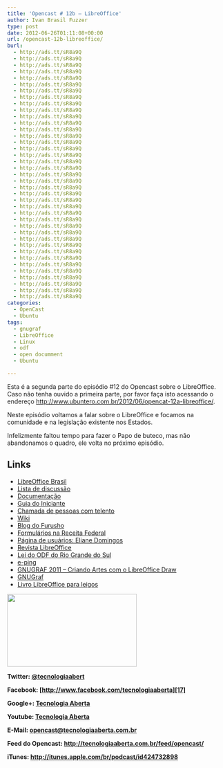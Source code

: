 ```yaml
---
title: 'Opencast # 12b – LibreOffice'
author: Ivan Brasil Fuzzer
type: post
date: 2012-06-26T01:11:08+00:00
url: /opencast-12b-libreoffice/
burl:
  - http://ads.tt/sR8a9Q
  - http://ads.tt/sR8a9Q
  - http://ads.tt/sR8a9Q
  - http://ads.tt/sR8a9Q
  - http://ads.tt/sR8a9Q
  - http://ads.tt/sR8a9Q
  - http://ads.tt/sR8a9Q
  - http://ads.tt/sR8a9Q
  - http://ads.tt/sR8a9Q
  - http://ads.tt/sR8a9Q
  - http://ads.tt/sR8a9Q
  - http://ads.tt/sR8a9Q
  - http://ads.tt/sR8a9Q
  - http://ads.tt/sR8a9Q
  - http://ads.tt/sR8a9Q
  - http://ads.tt/sR8a9Q
  - http://ads.tt/sR8a9Q
  - http://ads.tt/sR8a9Q
  - http://ads.tt/sR8a9Q
  - http://ads.tt/sR8a9Q
  - http://ads.tt/sR8a9Q
  - http://ads.tt/sR8a9Q
  - http://ads.tt/sR8a9Q
  - http://ads.tt/sR8a9Q
  - http://ads.tt/sR8a9Q
  - http://ads.tt/sR8a9Q
  - http://ads.tt/sR8a9Q
  - http://ads.tt/sR8a9Q
  - http://ads.tt/sR8a9Q
  - http://ads.tt/sR8a9Q
  - http://ads.tt/sR8a9Q
  - http://ads.tt/sR8a9Q
  - http://ads.tt/sR8a9Q
  - http://ads.tt/sR8a9Q
  - http://ads.tt/sR8a9Q
  - http://ads.tt/sR8a9Q
  - http://ads.tt/sR8a9Q
  - http://ads.tt/sR8a9Q
  - http://ads.tt/sR8a9Q
categories:
  - OpenCast
  - Ubuntu
tags:
  - gnugraf
  - LibreOffice
  - Linux
  - odf
  - open documment
  - Ubuntu

---
```

Esta é a segunda parte do episódio #12 do Opencast sobre o LibreOffice. Caso não tenha ouvido a primeira parte, por favor faça isto acessando o endereço <http://www.ubuntero.com.br/2012/06/opencat-12a-libreoffice/>.

Neste episódio voltamos a falar sobre o LibreOffice e focamos na comunidade e na legislação existente nos Estados.

Infelizmente faltou tempo para fazer o Papo de buteco, mas não abandonamos o quadro, ele volta no próximo episódio.

## Links

  * [LibreOffice Brasil][1]
  * [Lista de discussão][2]
  * [Documentação][3]
  * [Guia do Iniciante][4]
  * [Chamada de pessoas com telento][5]
  * [Wiki][6]
  * [Blog do Furusho][7]
  * [Formulários na Receita Federal][8]
  * [Página de usuários: Eliane Domingos][9]
  * [Revista LibreOffice][10]
  * [Lei do ODF do Rio Grande do Sul][11]
  * [e-ping][12]
  * [GNUGRAF 2011 &#8211; Criando Artes com o LibreOffice Draw][13] 
  * [GNUGraf][14]
  * [Livro LibreOffice para leigos][15]

**[<img class="alignnone size-medium wp-image-3663 aligncenter" title="teaser gnugraf com data2" src="http://www.ubuntero.com.br/wp-content/uploads/2012/06/teaser-com-data2-300x168.png" alt="" width="300" height="168" />][14]**

**Twitter: [@tecnologiaabert][16]**

**Facebook: [http://www.facebook.com/tecnologiaaberta][17]**

**Google+: [Tecnologia Aberta][18]**

**Youtube: [Tecnologia Aberta][19]**

**E-Mail: <opencast@tecnologiaaberta.com.br>**

**Feed do Opencast: <http://tecnologiaaberta.com.br/feed/opencast/>**

**iTunes: <a href="http://itunes.apple.com/br/podcast/id424732898" target="_blank" rel="nofollow">http://itunes.apple.com/br/podcast/id424732898</a>**

&nbsp;

 [1]: http://pt-br.libreoffice.org/
 [2]: http://pt-br.libreoffice.org/suporte/listas-de-discussao/
 [3]: http://pt-br.libreoffice.org/suporte/documentacao/
 [4]: http://wiki.documentfoundation.org/images/3/3e/0100GS3-GuiadoIniciante-ptbr.pdf
 [5]: http://pt-br.libreoffice.org/participe/talento/
 [6]: http://wiki.documentfoundation.org/documentation/pt-br
 [7]: http://softwarelivre.org/furusho
 [8]: http://www.receita.fazenda.gov.br/GuiaContribuinte/Formularios.htm
 [9]: http://wiki.documentfoundation.org/User:Elianedomingos
 [10]: http://pt-br.libreoffice.org/projetos/revista/
 [11]: http://softwarelivre.org/furusho/blog/governador-do-rgs-sanciona-a-lei-odf-14.0092012-em-13-junho-2012
 [12]: http://www.softwarelivre.gov.br/noticias/versao-4-0-da-e-ping-adota-o-odf
 [13]: http://www.youtube.com/watch?v=sKWnTptdOTw
 [14]: http://gnugraf.org/
 [15]: http://www.libreofficeparaleigos.com/
 [16]: http://twitter.com/tecnologiaabert
 [17]: https://www.facebook.com/tecnologiaaberta
 [18]: https://plus.google.com/u/0/b/114491525240353631044/114491525240353631044/about
 [19]: http://youtube.com/tecnologiaaberta